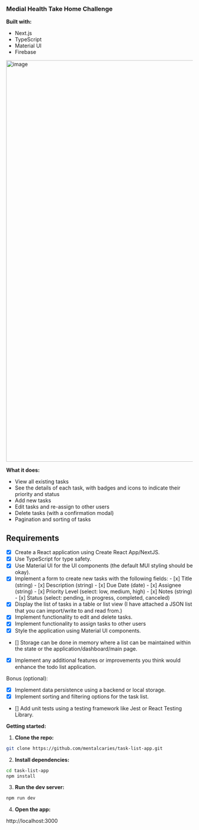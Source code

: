 ### Medial Health Take Home Challenge

**Built with:**

* Next.js
* TypeScript
* Material UI
* Firebase

<img width="1085" alt="image" src="https://github.com/mentalcaries/medial-takehome/assets/77761206/a0ccad46-f106-485a-9224-99b7b22ba312">


**What it does:**

- View all existing tasks
- See the details of each task, with badges and icons to indicate their priority and status
- Add new tasks
- Edit tasks and re-assign to other users 
- Delete tasks (with a confirmation modal)
- Pagination and sorting of tasks


## Requirements
- [x] Create a React application using Create React App/NextJS.
- [x] Use TypeScript for type safety.
- [x] Use Material UI for the UI components (the default MUI styling should be okay).
- [x] Implement a form to create new tasks with the following fields:
      - [x] Title (string)
      - [x] Description (string)
      - [x] Due Date (date)
      - [x] Assignee (string)
      - [x] Priority Level (select: low, medium, high)
      - [x] Notes (string)
      - [x] Status (select: pending, in progress, completed, canceled)
- [x] Display the list of tasks in a table or list view (I have attached a JSON list that you can import/write to and read from.)
- [x] Implement functionality to edit and delete tasks.
- [x] Implement functionality to assign tasks to other users 
- [x] Style the application using Material UI components.
- [] Storage can be done in memory where a list can be maintained within the state or the application/dashboard/main page. 
- [x] Implement any additional features or improvements you think would enhance the todo list application.

Bonus (optional):

- [x] Implement data persistence using a backend or local storage.
- [x] Implement sorting and filtering options for the task list.
- [] Add unit tests using a testing framework like Jest or React Testing Library.

**Getting started:**

1. **Clone the repo:**

```bash
git clone https://github.com/mentalcaries/task-list-app.git
```

2. **Install dependencies:**

```bash
cd task-list-app
npm install
```

3. **Run the dev server:**

```bash
npm run dev
```

4. **Open the app:**

http://localhost:3000

